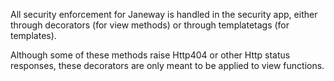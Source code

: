 All security enforcement for Janeway is handled in the security app, either through decorators (for view methods) or through templatetags (for templates).

Although some of these methods raise Http404 or other Http status responses, these decorators are only meant to be applied to view functions.